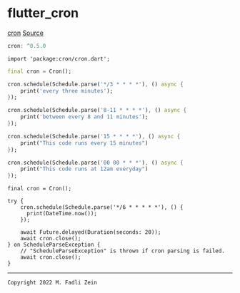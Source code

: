 # flutter_cron

[cron](https://pub.dev/packages/cron)
[Source](https://medium.com/flutterworld/flutter-run-function-repeatedly-using-cron-4aa030eda332)

```dart
cron: ^0.5.0
```
```
import 'package:cron/cron.dart';
```
```dart
final cron = Cron();

cron.schedule(Schedule.parse('*/3 * * * *'), () async {
    print('every three minutes');
});

cron.schedule(Schedule.parse('8-11 * * * *'), () async {
    print('between every 8 and 11 minutes');
});

cron.schedule(Schedule.parse('15 * * * *'), () async {
    print("This code runs every 15 minutes")
});

cron.schedule(Schedule.parse('00 00 * * *'), () async {
    print("This code runs at 12am everyday")
});
```
```
final cron = Cron();

try {
    cron.schedule(Schedule.parse('*/6 * * * * *'), () {
      print(DateTime.now());
    });

    await Future.delayed(Duration(seconds: 20));
    await cron.close();
} on ScheduleParseException {
    // "ScheduleParseException" is thrown if cron parsing is failed.
    await cron.close();
}
```

---

```
Copyright 2022 M. Fadli Zein
```
